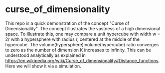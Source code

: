 # curse_of_dimensionality

This repo is a quick demonstration of the concept "Curse of Dimensionality". The concept illustrates the vastness of a high dimensional space. To illustrate this, one may compare a unit hypercube with width w = 2r with a hypersphere with radius r, centered at the middle of the hypercube. The volume(hypersphere):volume(hypercube) ratio converges to zero as the number of dimension K increases to infinity. This can be understood analytically as explained in https://en.wikipedia.org/wiki/Curse_of_dimensionality#Distance_functions. Here we will show it via a simulation.
